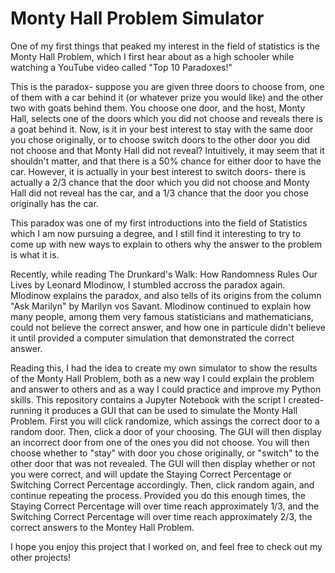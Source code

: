 # Monty Hall Problem Simulator

One of my first things that peaked my interest in the field of statistics is the Monty Hall Problem, which I first hear about as a high schooler while watching a YouTube video called "Top 10 Paradoxes!"

This is the paradox- suppose you are given three doors to choose from, one of them with a car behind it (or whatever prize you would like) and the other two with goats behind them. You choose one door, and the host, Monty Hall, selects one of the doors which you did not choose and reveals there is a goat behind it. Now, is it in your best interest to stay with the same door you chose originally, or to choose switch doors to the other door you did not choose and that Monty Hall did not reveal? Intuitively, it may seem that it shouldn't matter, and that there is a 50% chance for either door to have the car. However, it is actually in your best interest to switch doors- there is actually a 2/3 chance that the door which you did not choose and Monty Hall did not reveal has the car, and a 1/3 chance that the door you chose originally has the car.

This paradox was one of my first introductions into the field of Statistics which I am now pursuing a degree, and I still find it interesting to try to come up with new ways to explain to others why the answer to the problem is what it is.

Recently, while reading The Drunkard's Walk: How Randomness Rules Our Lives by Leonard Mlodinow, I stumbled accross the paradox again. Mlodinow explains the paradox, and also tells of its origins from the column "Ask Marilyn" by Marilyn vos Savant. Mlodinow continued to explain how many people, among them very famous statisticians and mathematicians, could not believe the correct answer, and how one in particule didn't believe it until provided a computer simulation that demonstrated the correct answer.

Reading this, I had the idea to create my own simulator to show the results of the Monty Hall Problem, both as a new way I could explain the problem and answer to others and as a way I could practice and improve my Python skills. This repository contains a Jupyter Notebook with the script I created- running it produces a GUI that can be used to simulate the Monty Hall Problem. First you will click randomize, which assings the correct door to a random door. Then, click a door of your choosing. The GUI will then display an incorrect door from one of the ones you did not choose. You will then choose whether to "stay" with door you chose originally, or "switch" to the other door that was not revealed. The GUI will then display whether or not you were correct, and will update the Staying Correct Percentage or Switching Correct Percentage accordingly. Then, click random again, and continue repeating the process. Provided you do this enough times, the Staying Correct Percentage will over time reach approximately 1/3, and the Switching Correct Percentage will over time reach approximately 2/3, the correct answers to the Montey Hall Problem.

I hope you enjoy this project that I worked on, and feel free to check out my other projects! 
